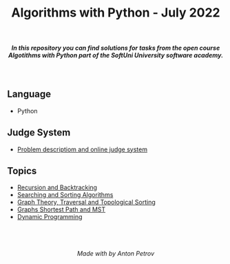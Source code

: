 <h1 align="center">
Algorithms with Python - July 2022
</h1>

<br/>

<h5 align="center">
In this repository you can find solutions for tasks from the open course Algotithms with Python part of the SoftUni University software academy.
</h5>

<br/>

## Language
 - Python

## Judge System

- [Problem descriptiom and online judge system](https://judge.softuni.org/Contests/#!/List/ByCategory/350/Algorithms-with-Python)

## Topics

- [Recursion and Backtracking](https://github.com/tonytech83/Algorithms-with-Python/tree/main/01_Recursion_and_Backtracking_Lab)
- [Searching and Sorting Algorithms](https://github.com/tonytech83/Algorithms-with-Python/tree/main/03_Searching_and_Sorting_Algorithms_Lab)
- [Graph Theory, Traversal and Topological Sorting](https://github.com/tonytech83/Algorithms-with-Python/tree/main/04_Graph_Theory_Traversal_and_Topological_Sorting_Lab)
- [Graphs Shortest Path and MST](https://github.com/tonytech83/Algorithms-with-Python/tree/main/06_Graphs_Shortest_Path_and_MST_Lab)
- [Dynamic Programming](https://github.com/tonytech83/Algorithms-with-Python/tree/main/08_Dynamic_Programming_Lab)

<br/>
<br/>

<h6 align="center"> Made with by Anton Petrov </h6>

